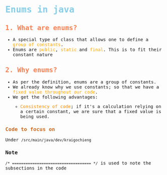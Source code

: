 <body style="font-family:monospace;">
<h1 style="color:skyblue">Enums in java</h1>
<h2 style="color:coral;">1. What are enums?</h2>
<ul>
    <li>A special type of class that allows one to define a <span style="color: orange;">group of constants</span>.</li>
    <li>Enums are <span style="color:orange;">public</span>, <span style="color:orange;">static</span> and <span style="color: orange;">final</span>. This is to fit their constant nature</li>
</ul>
<h2 style="color:coral;">2. Why enums?</h2>
<ul>
    <li>As per the definition, enums are a group  of constants.</li>
    <li>We already know why we use constants; so that we have a <span style="color:orange;">fixed value throughout our code</span>.</li>
    <li>We get the following advantages:</li>
    <ul>
        <li><span style="color:darkorange;">Consistency of code</span>; if it's a calculation relying on a certain constant, we are sure that a fixed value is being used.</li>
    </ul>
</ul>
</body>

<h3 style="color:chocolate;">Code to focus on</h3>
<p>Under <code>/src/main/java/dev/kraigochieng</code></p>

<h3>Note</h3>
<p><code>/* =================================== */</code> is used to note the subsections in the code</p>